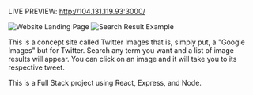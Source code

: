 LIVE PREVIEW: http://104.131.119.93:3000/

![Website Landing Page](https://i.imgur.com/2bFClyS.png)
![Search Result Example](https://i.imgur.com/8atzTRk.png)

This is a concept site called Twitter Images that is, simply put, a "Google Images" but for Twitter. Search any term you want and a list of image results will appear. You can click on an image and it will take you to its respective tweet.

This is a Full Stack project using React, Express, and Node. 
